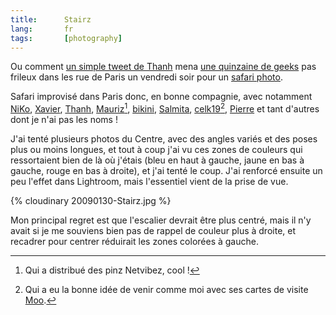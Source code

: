 ```yaml
---
title:      Stairz
lang:       fr
tags:       [photography]
---
```


Ou comment [un simple tweet de Thanh](http://twitter.com/Thanh/status/1155295533) mena [une quinzaine de geeks](https://www.flickr.com/photos/nicolas-hoizey/3241823277/in/pool-geekscanshoot) pas frileux dans les rue de Paris un vendredi soir pour un [safari photo](https://www.flickr.com/photos/nicolas-hoizey/sets/72157613165190029/).

Safari improvisé dans Paris donc, en bonne compagnie, avec notamment [NiKo](https://www.flickr.com/photos/n1k0/sets/72157613146333767/), [Xavier](https://www.flickr.com/photos/clear-cls-key-off/), [Thanh](https://www.flickr.com/photos/sutekidane/sets/72157613190700002/), [Mauriz](https://www.flickr.com/photos/mauriz/sets/72157613182006890/)[^1], [bikini](https://www.flickr.com/people/biniki/), [Salmita](https://www.flickr.com/photos/salmita/), [celk19](https://www.flickr.com/photos/celk19/)[^2], [Pierre](http://pierre.equoy.free.fr/blog/index.php?post/2009/01/31/Paris-by-night-photo-session) et tant d'autres dont je n'ai pas les noms !

J'ai tenté plusieurs photos du Centre, avec des angles variés et des poses plus ou moins longues, et tout à coup j'ai vu ces zones de couleurs qui ressortaient bien de là où j'étais (bleu en haut à gauche, jaune en bas à gauche, rouge en bas à droite), et j'ai tenté le coup. J'ai renforcé ensuite un peu l'effet dans Lightroom, mais l'essentiel vient de la prise de vue.

{% cloudinary 20090130-Stairz.jpg %}

Mon principal regret est que l'escalier devrait être plus centré, mais il n'y avait si je me souviens bien pas de rappel de couleur plus à droite, et recadrer pour centrer réduirait les zones colorées à gauche.

[^1]: Qui a distribué des pinz Netvibez, cool !

[^2]: Qui a eu la bonne idée de venir comme moi avec ses cartes de visite [Moo](/2015/06/les-cartes-de-visite-moo-sont-parfaites-pour-les-photographes.html).
